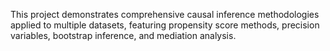 This project demonstrates comprehensive causal inference methodologies applied to multiple datasets, featuring propensity score methods, precision variables, bootstrap inference, and mediation analysis.
